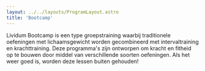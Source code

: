 ```yaml
---
layout: ../../layouts/ProgramLayout.astro
title: 'Bootcamp'
---
```

Lividum Bootcamp is een type groepstraining waarbij traditionele oefeningen met lichaamsgewicht worden gecombineerd met intervaltraining en krachttraining. Deze programma's zijn ontworpen om kracht en fitheid op te bouwen door middel van verschillende soorten oefeningen. Als het weer goed is, worden deze lessen buiten gehouden!